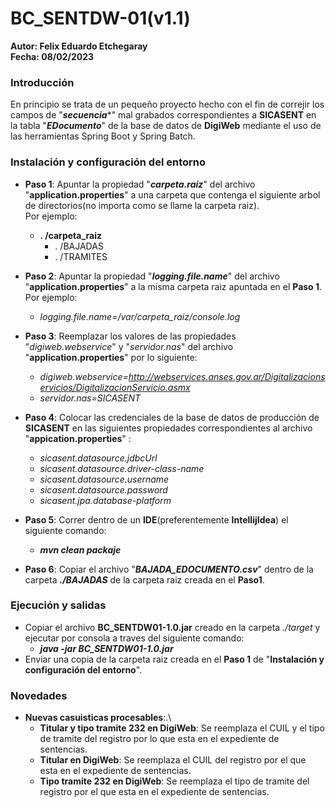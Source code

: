 # BC_SENTDW-01(v1.1)                    
**Autor: Felix Eduardo Etchegaray**\
**Fecha: 08/02/2023**

### Introducción
En principio se trata de un pequeño proyecto hecho con el fin de correjir los campos de "***secuencia****" mal grabados
correspondientes a **SICASENT** en la tabla "***EDocumento***" de la base de datos de **DigiWeb**
mediante el uso de las herramientas Spring Boot y Spring Batch.

### Instalación y configuración del entorno
* **Paso 1**: Apuntar la propiedad "***carpeta.raiz***" del archivo "**application.properties**" a una carpeta que 
  contenga el siguiente arbol de directorios(no importa como se llame la carpeta raiz).\
  Por ejemplo:
  * **. /carpeta_raiz** 
     * . /BAJADAS 
     * . /TRAMITES
  
  
* **Paso 2**: Apuntar la propiedad "***logging.file.name***" del archivo "**application.properties**" a la misma carpeta
  raiz apuntada en  el **Paso 1**.\
  Por ejemplo:
  * *logging.file.name=/var/carpeta_raiz/console.log*
  
* **Paso 3**: Reemplazar los valores de las propiedades "*digiweb.webservice*" y "*servidor.nas*" del archivo "**application.properties**"
  por lo siguiente:

  * *digiweb.webservice=http://webservices.anses.gov.ar/Digitalizacionservicios/DigitalizacionServicio.asmx*
  * *servidor.nas=SICASENT*
  
* **Paso 4**: Colocar las credenciales de la base de datos de producción de **SICASENT** en las siguientes
  propiedades correspondientes al archivo "**appication.properties**" :
  * *sicasent.datasource.jdbcUrl*
  * *sicasent.datasource.driver-class-name*
  * *sicasent.datasource.username*
  * *sicasent.datasource.password*
  * *sicasent.jpa.database-platform*


* **Paso 5**: Correr dentro de un **IDE**(preferentemente **IntellijIdea**) el siguiente comando:
  * ***mvn clean packaje*** 

* **Paso 6**: Copiar el archivo "***BAJADA_EDOCUMENTO.csv***" dentro de la carpeta ***./BAJADAS*** de la carpeta raiz 
    creada en el **Paso1**. 
  
### Ejecución y salidas

* Copiar el archivo **BC_SENTDW01-1.0.jar** creado en la carpeta *./target* y ejecutar por consola a traves
  del siguiente comando:
  * ***java -jar BC_SENTDW01-1.0.jar***
* Enviar una copia de la carpeta raiz creada en el **Paso 1** de "**Instalación y configuración del entorno**".

### Novedades
* **Nuevas casuisticas procesables**:.\
  * **Titular y tipo tramite 232 en DigiWeb**: Se reemplaza el CUIL y el tipo de tramite del registro por lo que esta en el expediente
    de sentencias.
  * **Titular en DigiWeb**: Se reemplaza el CUIL del registro por el que esta en el expediente de sentencias.
  * **Tipo tramite 232 en DigiWeb**: Se reemplaza el tipo de tramite del registro por el que esta en el expediente de sentencias.
    